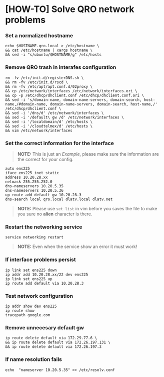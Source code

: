 [HOW-TO] Solve QRO network problems
====================================

### Set a normalized hostname
```
echo $HOSTNAME.qro.local > /etc/hostname \
&& cat /etc/hostname | xargs hostname \
&& sed -i "s/ubuntu/$HOSTNAME/g" /etc/hosts
```

### Remove QRO trash in interafes configuration
```
rm -fv /etc/init.d/registerDNS.sh \
&& rm -fv /etc/init.d/rscd \
&& rm -fv /etc/apt/apt.conf.d/02proxy \
&& cp /etc/network/interfaces /etc/network/interfaces.ori \
&& cp -p /etc/dhcp/dhclient.conf /etc/dhcp/dhclient.conf.ori \
&& sed -i 's/domain-name, domain-name-servers, domain-search, host-name,/#domain-name, domain-name-servers, domain-search, host-name,/' /etc/dhcp/dhclient.conf \
&& sed -i '/dns/d' /etc/network/interfaces \
&& sed -i '/default\ gw /d' /etc/network/interfaces \
&& sed -i '/localdomain/d' /etc/hosts \
&& sed -i '/cloudtelmex/d' /etc/hosts \
&& vim /etc/network/interfaces
```

### Set the correct information for the interface
> **NOTE:** This is just an *Example*, please make sure the information are the correct for your config.
```
auto ens225
iface ens225 inet static
address 10.20.28.xx
netmask 255.255.252.0
dns-nameservers 10.20.5.35
dns-nameservers 10.20.5.36
up route add default gw 10.20.28.3
dns-search local qro.local dlatv.local dlatv.net
```
> **NOTE:** Please use ```set list``` in vim before you saves the file to make you sure no **alien** character is there.

### Restart the networking service
```
service networking restart
```
> **NOTE:** Even when the service show an error it must work!

### If interface problems persist
```
ip link set ens225 down
ip addr add 10.20.28.xx/22 dev ens225
ip link set ens225 up
ip route add default via 10.20.28.3
```

### Test network configuration
```
ip addr show dev ens225
ip route show
tracepath google.com
```

### Remove unnecesary default gw
```
ip route delete default via 172.29.77.6 \
&& ip route delete default via 172.26.197.131 \
&& ip route delete default via 172.26.197.3
```

### If name resolution fails
```
echo  "nameserver 10.20.5.35" >> /etc/resolv.conf
```
